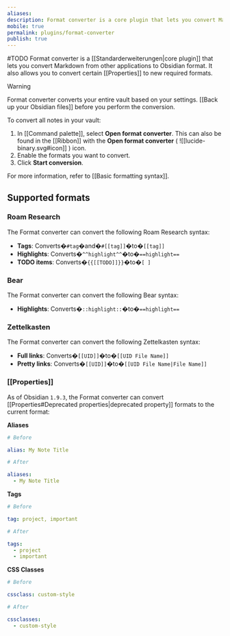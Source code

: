 ```yaml
---
aliases:
description: Format converter is a core plugin that lets you convert Markdown from other applications to Obsidian format.
mobile: true
permalink: plugins/format-converter
publish: true
---
```

#TODO
Format converter is a [[Standarderweiterungen|core plugin]] that lets you convert Markdown from other applications to Obsidian format. It also allows you to convert certain [[Properties]] to new required formats. 

> [!warning]
> Format converter converts your entire vault based on your settings. [[Back up your Obsidian files]] before you perform the conversion.

To convert all notes in your vault:

1. In [[Command palette]], select **Open format converter**. This can also be found in the [[Ribbon]] with the  **Open format converter** ( ![[lucide-binary.svg#icon]] ) icon.
2. Enable the formats you want to convert.
3. Click **Start conversion**.

For more information, refer to [[Basic formatting syntax]].

## Supported formats

### Roam Research

The Format converter can convert the following Roam Research syntax:

- **Tags**: Converts�`#tag`�and�`#[[tag]]`�to�`[[tag]]`
- **Highlights**: Converts�`^^highlight^^`�to�`==highlight==`
- **TODO items**: Converts�`{{[[TODO]]}}`�to�`[ ]`

### Bear

The Format converter can convert the following Bear syntax:

- **Highlights**: Converts�`::highlight::`�to�`==highlight==`

### Zettelkasten

The Format converter can convert the following Zettelkasten syntax:

- **Full links**: Converts�`[[UID]]`�to�`[[UID File Name]]`
- **Pretty links**: Converts�`[[UID]]`�to�`[[UID File Name|File Name]]`

### [[Properties]]

As of Obsidian `1.9.3`, the Format converter can convert [[Properties#Deprecated properties|deprecated property]] formats to the current format:

**Aliases**

```yaml
# Before

alias: My Note Title

# After

aliases:
  - My Note Title
```

**Tags**

```yaml
# Before

tag: project, important

# After

tags:
  - project
  - important
```

**CSS Classes**

```yaml
# Before

cssclass: custom-style

# After

cssclasses:
  - custom-style
```
